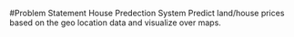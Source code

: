 #Problem Statement 
House Predection System
Predict land/house prices based on the geo location data and visualize over maps.
